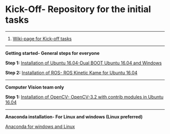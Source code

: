 # Kick-Off- Repository for the initial tasks 
___

1. [Wiki-page for Kick-off tasks](https://github.com/IORTA-University/Kick-Off/wiki)
___
**Getting started- General steps for everyone**

**Step 1:** [Installation of Ubuntu 16.04-Dual BOOT Ubuntu 16.04 and Windows](https://www.tecmint.com/install-ubuntu-16-04-alongside-with-windows-10-or-8-in-dual-boot/)

**Step 2:** [Installation of ROS- ROS Kinetic Kame for Ubuntu 16.04](http://wiki.ros.org/kinetic/Installation/Ubuntu)
___
**Computer Vision team only**

**Step 1:** [Installation of OpenCV- OpenCV-3.2 with contrib modules in Ubuntu 16.04](http://www.samontab.com/web/2017/06/installing-opencv-3-2-0-with-contrib-modules-in-ubuntu-16-04-lts/)

___
**Anaconda installation- For Linux and windows (Linux preferred)**

[Anaconda for windows and Linux](https://www.pugetsystems.com/labs/hpc/How-to-Install-Anaconda-Python-and-First-Steps-for-Linux-and-Windows-917/)






